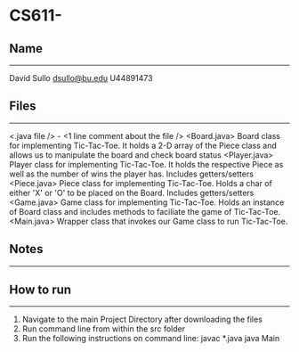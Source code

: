 # CS611-<ASSIGNMENT Tic-Tac-Toe/>
## Name
---------------------------------------------------------------------------
David Sullo
dsullo@bu.edu
U44891473
## Files
---------------------------------------------------------------------------
<.java file /> - <1 line comment about the file />
<Board.java> Board class for implementing Tic-Tac-Toe. It holds a 2-D array of the Piece class and allows us to manipulate the board and check board status
<Player.java> Player class for implementing Tic-Tac-Toe. It holds the respective Piece as well as the number of wins the player has. Includes getters/setters
<Piece.java> Piece class for implementing Tic-Tac-Toe. Holds a char of either 'X' or 'O' to be placed on the Board. Includes getters/setters
<Game.java> Game class for implementing Tic-Tac-Toe. Holds an instance of Board class and includes methods to faciliate the game of Tic-Tac-Toe.
<Main.java> Wrapper class that invokes our Game class to run Tic-Tac-Toe.
## Notes
---------------------------------------------------------------------------
## How to run
---------------------------------------------------------------------------
1. Navigate to the main Project Directory after downloading the files
2. Run command line from within the src folder
3. Run the following instructions on command line:
javac *.java
java Main